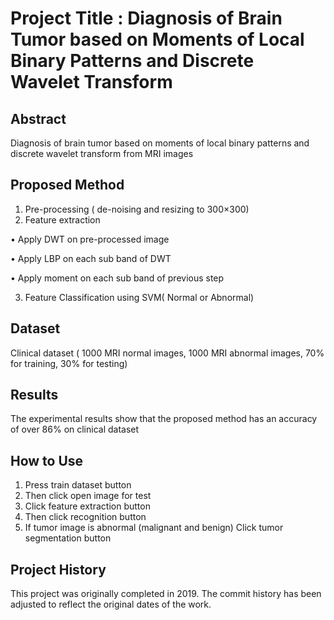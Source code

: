 # Project Title : Diagnosis of Brain Tumor based on Moments of Local Binary Patterns and Discrete Wavelet Transform  

## Abstract
Diagnosis of brain tumor based on moments of local binary patterns and discrete wavelet transform from MRI images

## Proposed Method
1. Pre-processing ( de-noising and resizing to 300×300)
2. Feature extraction
   
  •	Apply DWT on pre-processed image

  •	Apply LBP on each sub band of DWT

  •	Apply moment on each sub band of previous step

3. Feature Classification using SVM( Normal or Abnormal)


## Dataset
Clinical dataset  ( 1000 MRI normal images, 1000 MRI abnormal images, 70% for training, 30% for testing)


## Results
The experimental results show that the proposed method has an accuracy of over 86% on clinical dataset

## How to Use
1.	Press train dataset button
2.	Then click open image for test
3.	Click feature extraction button
4.	Then click recognition button
5.	If tumor image is abnormal (malignant and benign) Click tumor segmentation button


## Project History
This project was originally completed in 2019. The commit history has been adjusted to reflect the original dates of the work.
